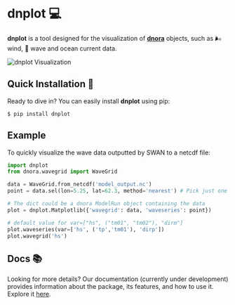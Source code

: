# dnplot 💻

**dnplot** is a tool designed for the visualization of [**dnora**](https://github.com/MET-OM/dnora) objects, such as 🌬️ wind, 🌊 wave and ocean current data.

![dnplot Visualization](https://github.com/bjorkqvi/dnplot/blob/doc/docs/files/spectra_plotly.gif)


## Quick Installation 🚀 

Ready to dive in? You can easily install **dnplot** using pip:

```shell
$ pip install dnplot 
```

## Example

To quickly visualize the wave data outputted by SWAN to a netcdf file:

```python
import dnplot
from dnora.wavegrid import WaveGrid

data = WaveGrid.from_netcdf('model_output.nc')
point = data.sel(lon=5.25, lat=62.3, method='nearest') # Pick just one point

# The dict could be a dnora ModelRun object containing the data
plot = dnplot.Matplotlib({'wavegrid': data, 'waveseries': point})

# default value for var=["hs", ("tm01", "tm02"), "dirm"] 
plot.waveseries(var=['hs', ('tp','tm01'), 'dirp']) 
plot.wavegrid('hs')
```

## Docs 📚
Looking for more details? Our documentation (currently under development) provides information about the package, its features, and how to use it. Explore it [here](https://dnora.readthedocs.io/en/latest/index.html).
